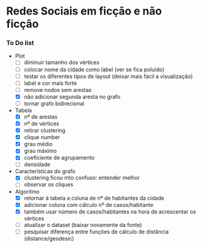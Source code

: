 # Redes Sociais em ficção e não ficção

### To Do list
- Plot
    - [ ] diminuir tamanho dos vértices
    - [ ] colocar nome da cidade como label (ver se fica poluído)
    - [ ] testar os diferentes tipos de layout (deixar mais fácil a visualização)
    - [ ] label e cor mais forte
    - [ ] remove nodos sem arestas
    - [x] não adicionar segunda aresta no grafo
    - [ ] tornar grafo bidirecional
- Tabela
    - [x] nº de arestas
    - [x] nº de vértices 
    - [x] retirar clustering 
    - [x] clique number
    - [x] grau médio
    - [x] grau máximo
    - [x] coeficiente de agrupamento
    - [ ] densidade
- Características do grafo
    - [x] clustering ficou mto confuso: entender melhor
    - [ ] observar os cliques
- Algoritmo
    - [x] retornar à tabela a coluna de nº de habitantes da cidade
    - [x] adicionar coluna com cálculo nº de casos/habitante
    - [x] também usar número de casos/habitantes na hora de acrescentar os vértices
    - [ ] atualizar o dataset (baixar novamente da fonte)
    - [ ] pesquisar diferença entre funções de cálculo de distância (distance/geodesic)
